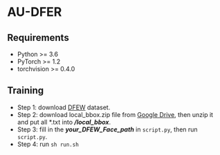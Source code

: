 # AU-DFER

## Requirements

- Python >= 3.6
- PyTorch >= 1.2
- torchvision >= 0.4.0

## Training

- Step 1: download [DFEW](https://dfew-dataset.github.io) dataset.
- Step 2: download local_bbox.zip file from [Google Drive](https://drive.google.com/file/d/1usY1gE8r5Ouysat2HAb4XVE-52pPC9Gf/view?usp=sharing), then unzip it and put all *.txt into ***/local_bbox***.
- Step 3: fill in the ***your_DFEW_Face_path*** in ```script.py```, then run ```script.py```.
- Step 4: run ``` sh run.sh ```
